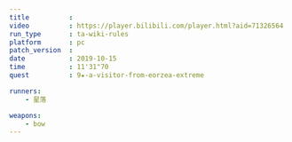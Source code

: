```yaml
---
title          :
video          : https://player.bilibili.com/player.html?aid=71326564
run_type       : ta-wiki-rules
platform       : pc
patch_version  : 
date           : 2019-10-15
time           : 11'31"70
quest          : 9★-a-visitor-from-eorzea-extreme

runners:
    - 星落

weapons:
    - bow
---
```

